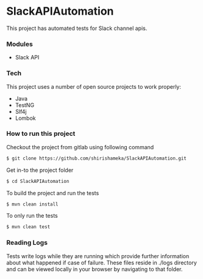 # SlackAPIAutomation


This project has automated tests for Slack channel apis.

### Modules

* Slack API

### Tech

This project uses a number of open source projects to work properly:

* Java
* TestNG
* Slf4j
* Lombok

### How to run this project

Checkout the project from gitlab using following command
```sh
$ git clone https://github.com/shirishameka/SlackAPIAutomation.git
```

Get in-to the project folder

```sh
$ cd SlackAPIAutomation
```

To build the project and run the tests
```sh
$ mvn clean install
```

To only run the tests
```sh
$ mvn clean test
```

### Reading Logs

Tests write logs while they are running which provide further information about what happened if case of failure.
These files reside in ./logs directory and can be viewed locally in your browser by navigating to that folder.